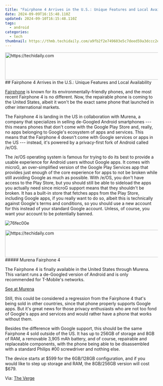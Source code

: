```yaml
---
title: "Fairphone 4 Arrives in the U.S.: Unique Features and Local Availability"
date: 2024-09-09T16:15:48.110Z
updated: 2024-09-10T16:15:48.110Z
tags:
  - android
categories:
  - tech
thumbnail: https://thmb.techidaily.com/a9fb2f2e749603e5c7deed59a3dccc2eb82bb973e6c7211350802c91feadcdaf.jpg
---
```


<!-- affiliate ads begin -->
<a href="https://ephamedtechinc.pxf.io/c/5597632/2137207/26400" target="_top" id="2137207">
  <img src="//a.impactradius-go.com/display-ad/26400-2137207" border="0" alt="https://techidaily.com" width="728" height="90"/>
</a>
<img height="0" width="0" src="https://ephamedtechinc.pxf.io/i/5597632/2137207/26400" style="position:absolute;visibility:hidden;" border="0" />
<!-- affiliate ads end -->
## Fairphone 4 Arrives in the U.S.: Unique Features and Local Availability

[Fairphone](https://tech-hub.techidaily.com/techniques-to-curtail-ai-fictional-responses/) is known for its environmentally-friendly phones, and the most recent Fairphone 4 is no different. Now, the repairable phone is coming to the United States, albeit it won't be the exact same phone that launched in other international markets.

 The Fairphone 4 is landing in the US in collaboration with Murena, a company that specializes in selling de-Googled Android smartphones --- this means phones that don't come with the Google Play Store and, really, no apps belonging to Google's ecosystem of apps and services. This means that the Fairphone 4 doesn't come with Google services or apps in the US --- instead, it's powered by a privacy-first fork of Android called /e/OS.

 The /e/OS operating system is famous for trying to do its best to provide a usable experience for Android users without Google apps. It comes with microG, an over-simplified version of the Google Play Services app that provides just enough of the core experience for apps to not be broken while still avoiding Google as much as possible. With /e/OS, you don't have access to the Play Store, but you should still be able to sideload the apps you actually need since microG support means that they shouldn't be broken. It has a built-in store that fetches apps from the Play Store, including Google apps, if you really want to do so, albeit this is technically against Google's terms and conditions, so you should use a new account for this instead of your standard Google account. Unless, of course, you want your account to be potentially banned.

![76fec00e](https://static1.howtogeekimages.com/wordpress/wp-content/uploads/reviewgeek/2023/07/76fec00e.png) 

<!-- affiliate ads begin -->
<a href="https://aidotcom.pxf.io/c/5597632/2134499/19576" target="_top" id="2134499">
  <img src="//a.impactradius-go.com/display-ad/19576-2134499" border="0" alt="https://techidaily.com" width="600" height="90"/>
</a>
<img height="0" width="0" src="https://aidotcom.pxf.io/i/5597632/2134499/19576" style="position:absolute;visibility:hidden;" border="0" />
<!-- affiliate ads end -->
#####  Murena Fairphone 4

The Fairphone 4 is finally available in the United States through Murena. This variant runs a de-Googled version of Android and is only recommended for T-Mobile's networks.

[See at Murena](https://murena.com/america/shop/smartphones/brand-new/murena-fairphone-4/) 

 Still, this could be considered a regression from the Fairphone 4 that's being sold in other countries, since that phone properly supports Google apps. But it's great news for those privacy enthusiasts who are not too fond of Google's apps and services and would rather have a phone that works without them.

 Besides the difference with Google support, this should be the same Fairphone 4 sold outside of the US. It has up to 256GB of storage and 8GB of RAM, a removable 3,905 mAh battery, and of course, repairable and replaceable components, with the phone being able to be disassembled with a standard Philips #00 screwdriver and nothing else.

 The device starts at $599 for the 6GB/128GB configuration, and if you would like to step up storage and RAM, the 8GB/256GB version will cost $679.

 Via: [The Verge](https://www.theverge.com/2022/5/31/23144917/murena-one-smartphone-degoogle-android)

<ins class="adsbygoogle"
     style="display:block"
     data-ad-format="autorelaxed"
     data-ad-client="ca-pub-7571918770474297"
     data-ad-slot="1223367746"></ins>



<ins class="adsbygoogle"
     style="display:block"
     data-ad-client="ca-pub-7571918770474297"
     data-ad-slot="8358498916"
     data-ad-format="auto"
     data-full-width-responsive="true"></ins>


